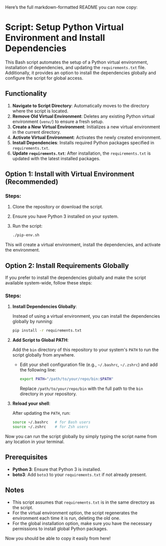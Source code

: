 Here’s the full markdown-formatted README you can now copy:

# Script: Setup Python Virtual Environment and Install Dependencies

This Bash script automates the setup of a Python virtual environment, installation of dependencies, and updating the `requirements.txt` file. Additionally, it provides an option to install the dependencies globally and configure the script for global access.

## Functionality

1. **Navigate to Script Directory**: Automatically moves to the directory where the script is located.
2. **Remove Old Virtual Environment**: Deletes any existing Python virtual environment (`venv/`) to ensure a fresh setup.
3. **Create a New Virtual Environment**: Initializes a new virtual environment in the current directory.
4. **Activate Virtual Environment**: Activates the newly created environment.
5. **Install Dependencies**: Installs required Python packages specified in `requirements.txt`.
6. **Update `requirements.txt`**: After installation, the `requirements.txt` is updated with the latest installed packages.

## Option 1: Install with Virtual Environment (Recommended)

### Steps:

1. Clone the repository or download the script.
2. Ensure you have Python 3 installed on your system.
3. Run the script:

   ```bash
   ./pip-env.sh
   ```

This will create a virtual environment, install the dependencies, and activate the environment.

## Option 2: Install Requirements Globally

If you prefer to install the dependencies globally and make the script available system-wide, follow these steps:

### Steps:

1. **Install Dependencies Globally**:

   Instead of using a virtual environment, you can install the dependencies globally by running:

   ```bash
   pip install -r requirements.txt
   ```

2. **Add Script to Global PATH**:

   Add the `bin` directory of this repository to your system's `PATH` to run the script globally from anywhere.

   - Edit your shell configuration file (e.g., `~/.bashrc`, `~/.zshrc`) and add the following line:

     ```bash
     export PATH="/path/to/your/repo/bin:$PATH"
     ```

     Replace `/path/to/your/repo/bin` with the full path to the `bin` directory in your repository.

3. **Reload your shell**:

   After updating the `PATH`, run:

   ```bash
   source ~/.bashrc   # for Bash users
   source ~/.zshrc    # for Zsh users
   ```

Now you can run the script globally by simply typing the script name from any location in your terminal.

## Prerequisites

- **Python 3**: Ensure that Python 3 is installed.
- **boto3**: Add `boto3` to your `requirements.txt` if not already present.

## Notes

- This script assumes that `requirements.txt` is in the same directory as the script.
- For the virtual environment option, the script regenerates the environment each time it is run, deleting the old one.
- For the global installation option, make sure you have the necessary permissions to install global Python packages.

Now you should be able to copy it easily from here!